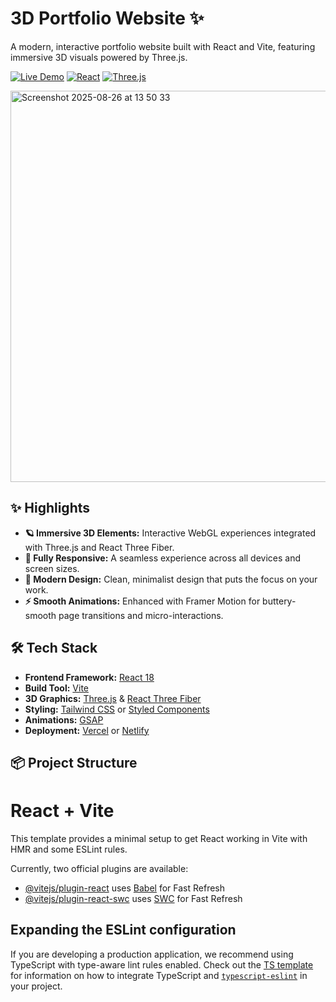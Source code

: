 # 3D Portfolio Website ✨

A modern, interactive portfolio website built with React and Vite, featuring immersive 3D visuals powered by Three.js.

[![Live Demo](https://img.shields.io/badge/View-Live%20Site-green?style=for-the-badge&logo=vercel)](https://orliyah-portfolio.netlify.app/)
[![React](https://img.shields.io/badge/React-18-61DAFB?style=for-the-badge&logo=react)](https://reactjs.org/)
[![Three.js](https://img.shields.io/badge/Three.js-WebGL-000000?style=for-the-badge&logo=three.js)](https://threejs.org/)

<img width="1278" height="626" alt="Screenshot 2025-08-26 at 13 50 33" src="https://github.com/user-attachments/assets/3edece71-8ed6-4d4c-9d20-8a156cf250cf" />



## ✨ Highlights

-   **🪐 Immersive 3D Elements:** Interactive WebGL experiences integrated with Three.js and React Three Fiber.
-   **📱 Fully Responsive:** A seamless experience across all devices and screen sizes.
-   **🎨 Modern Design:** Clean, minimalist design that puts the focus on your work.
-   **⚡ Smooth Animations:** Enhanced with Framer Motion for buttery-smooth page transitions and micro-interactions.

## 🛠️ Tech Stack

-   **Frontend Framework:** [React 18](https://reactjs.org/)
-   **Build Tool:** [Vite](https://vitejs.dev/)
-   **3D Graphics:** [Three.js](https://threejs.org/) & [React Three Fiber](https://docs.pmnd.rs/react-three-fiber/getting-started/introduction)
-   **Styling:** [Tailwind CSS](https://tailwindcss.com/) or [Styled Components](https://styled-components.com/)
-   **Animations:** [GSAP](https://gsap.com/)
-   **Deployment:** [Vercel](https://vercel.com/) or [Netlify](https://www.netlify.com/)

## 📦 Project Structure
# React + Vite

This template provides a minimal setup to get React working in Vite with HMR and some ESLint rules.

Currently, two official plugins are available:

- [@vitejs/plugin-react](https://github.com/vitejs/vite-plugin-react/blob/main/packages/plugin-react) uses [Babel](https://babeljs.io/) for Fast Refresh
- [@vitejs/plugin-react-swc](https://github.com/vitejs/vite-plugin-react/blob/main/packages/plugin-react-swc) uses [SWC](https://swc.rs/) for Fast Refresh

## Expanding the ESLint configuration

If you are developing a production application, we recommend using TypeScript with type-aware lint rules enabled. Check out the [TS template](https://github.com/vitejs/vite/tree/main/packages/create-vite/template-react-ts) for information on how to integrate TypeScript and [`typescript-eslint`](https://typescript-eslint.io) in your project.
